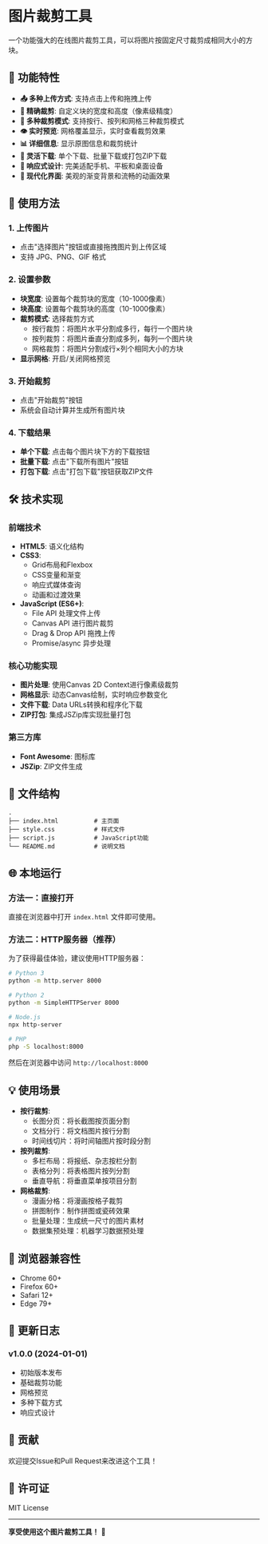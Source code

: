 # 图片裁剪工具

一个功能强大的在线图片裁剪工具，可以将图片按固定尺寸裁剪成相同大小的方块。

## 🌟 功能特性

- **📤 多种上传方式**: 支持点击上传和拖拽上传
- **🎯 精确裁剪**: 自定义块的宽度和高度（像素级精度）
- **🔄 多种裁剪模式**: 支持按行、按列和网格三种裁剪模式
- **👁️ 实时预览**: 网格覆盖显示，实时查看裁剪效果
- **📊 详细信息**: 显示原图信息和裁剪统计
- **💾 灵活下载**: 单个下载、批量下载或打包ZIP下载
- **📱 响应式设计**: 完美适配手机、平板和桌面设备
- **🎨 现代化界面**: 美观的渐变背景和流畅的动画效果

## 🚀 使用方法

### 1. 上传图片
- 点击"选择图片"按钮或直接拖拽图片到上传区域
- 支持 JPG、PNG、GIF 格式

### 2. 设置参数
- **块宽度**: 设置每个裁剪块的宽度（10-1000像素）
- **块高度**: 设置每个裁剪块的高度（10-1000像素）
- **裁剪模式**: 选择裁剪方式
  - 按行裁剪：将图片水平分割成多行，每行一个图片块
  - 按列裁剪：将图片垂直分割成多列，每列一个图片块
  - 网格裁剪：将图片分割成行×列个相同大小的方块
- **显示网格**: 开启/关闭网格预览

### 3. 开始裁剪
- 点击"开始裁剪"按钮
- 系统会自动计算并生成所有图片块

### 4. 下载结果
- **单个下载**: 点击每个图片块下方的下载按钮
- **批量下载**: 点击"下载所有图片"按钮
- **打包下载**: 点击"打包下载"按钮获取ZIP文件

## 🛠️ 技术实现

### 前端技术
- **HTML5**: 语义化结构
- **CSS3**: 
  - Grid布局和Flexbox
  - CSS变量和渐变
  - 响应式媒体查询
  - 动画和过渡效果
- **JavaScript (ES6+)**:
  - File API 处理文件上传
  - Canvas API 进行图片裁剪
  - Drag & Drop API 拖拽上传
  - Promise/async 异步处理

### 核心功能实现
- **图片处理**: 使用Canvas 2D Context进行像素级裁剪
- **网格显示**: 动态Canvas绘制，实时响应参数变化
- **文件下载**: Data URLs转换和程序化下载
- **ZIP打包**: 集成JSZip库实现批量打包

### 第三方库
- **Font Awesome**: 图标库
- **JSZip**: ZIP文件生成

## 📁 文件结构

```
.
├── index.html          # 主页面
├── style.css           # 样式文件
├── script.js           # JavaScript功能
└── README.md           # 说明文档
```

## 🌐 本地运行

### 方法一：直接打开
直接在浏览器中打开 `index.html` 文件即可使用。

### 方法二：HTTP服务器（推荐）
为了获得最佳体验，建议使用HTTP服务器：

```bash
# Python 3
python -m http.server 8000

# Python 2
python -m SimpleHTTPServer 8000

# Node.js
npx http-server

# PHP
php -S localhost:8000
```

然后在浏览器中访问 `http://localhost:8000`

## 💡 使用场景

- **按行裁剪**: 
  - 长图分页：将长截图按页面分割
  - 文档分行：将文档图片按行分割
  - 时间线切片：将时间轴图片按时段分割
- **按列裁剪**: 
  - 多栏布局：将报纸、杂志按栏分割
  - 表格分列：将表格图片按列分割
  - 垂直导航：将垂直菜单按项目分割
- **网格裁剪**: 
  - 漫画分格：将漫画按格子裁剪
  - 拼图制作：制作拼图或瓷砖效果
  - 批量处理：生成统一尺寸的图片素材
  - 数据集预处理：机器学习数据预处理

## 🔧 浏览器兼容性

- Chrome 60+
- Firefox 60+
- Safari 12+
- Edge 79+

## 📝 更新日志

### v1.0.0 (2024-01-01)
- 初始版本发布
- 基础裁剪功能
- 网格预览
- 多种下载方式
- 响应式设计

## 🤝 贡献

欢迎提交Issue和Pull Request来改进这个工具！

## 📄 许可证

MIT License

---

**享受使用这个图片裁剪工具！** 🎉
